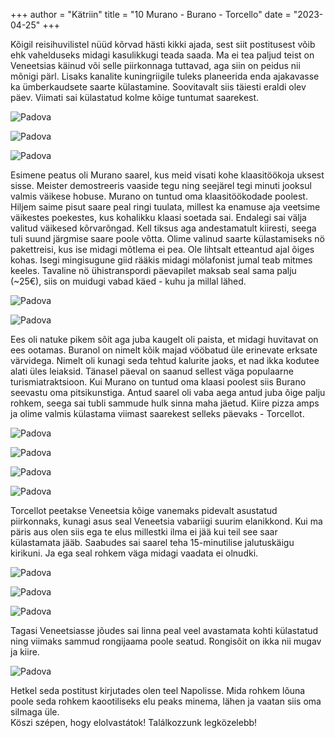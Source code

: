 +++
author = "Kätriin"
title = "10 Murano - Burano - Torcello"
date = "2023-04-25"
+++

Kõigil reisihuvilistel nüüd kõrvad hästi kikki ajada, sest siit postitusest võib ehk vahelduseks midagi kasulikkugi teada saada. Ma ei tea paljud teist on Veneetsias käinud või selle piirkonnaga tuttavad, aga siin on peidus nii mõnigi pärl. Lisaks kanalite kuningriigile tuleks planeerida enda ajakavasse ka ümberkaudsete saarte külastamine. Soovitavalt siis täiesti eraldi olev päev. Viimati sai külastatud kolme kõige tuntumat saarekest. 

![Padova](/images/10-1.jpg)

![Padova](/images/10-2.jpg)

![Padova](/images/10-20.jpg)

Esimene peatus oli Murano saarel, kus meid visati kohe klaasitöökoja uksest sisse. Meister demostreeris vaaside tegu ning seejärel tegi minuti jooksul valmis väikese hobuse. Murano on tuntud oma klaasitöökodade poolest. Hiljem saime pisut saare peal ringi tuulata, millest ka enamuse aja veetsime väikestes poekestes, kus kohalikku klaasi soetada sai. Endalegi sai välja valitud väikesed kõrvarõngad. Kell tiksus aga andestamatult kiiresti, seega tuli suund järgmise saare poole võtta. Olime valinud saarte külastamiseks nö pakettreisi, kus ise midagi mõtlema ei pea. Ole lihtsalt etteantud ajal õiges kohas. Isegi mingisugune giid rääkis midagi mölafonist jumal teab mitmes keeles. Tavaline nö ühistranspordi päevapilet maksab seal sama palju (~25€), siis on muidugi vabad käed - kuhu ja millal lähed. 

![Padova](/images/10-3.jpg)

![Padova](/images/10-4.jpg)

Ees oli natuke pikem sõit aga juba kaugelt oli paista, et midagi huvitavat on ees ootamas. Buranol on nimelt kõik majad vööbatud üle erinevate erksate värvidega. Nimelt oli kunagi seda tehtud kalurite jaoks, et nad ikka kodutee alati üles leiaksid. Tänasel päeval on saanud sellest väga populaarne turismiatraktsioon. Kui Murano on tuntud oma klaasi poolest siis Burano seevastu oma pitsikunstiga. Antud saarel oli vaba aega antud juba õige palju rohkem, seega sai tubli sammude hulk sinna maha jäetud. Kiire pizza amps ja olime valmis külastama viimast saarekest selleks päevaks - Torcellot.

![Padova](/images/10-5.jpg)

![Padova](/images/10-6.jpg)

![Padova](/images/10-7.jpg)

![Padova](/images/10-8.jpg)

Torcellot peetakse Veneetsia kõige vanemaks pidevalt asustatud piirkonnaks, kunagi asus seal Veneetsia vabariigi suurim elanikkond. Kui ma päris aus olen siis ega te elus millestki ilma ei jää kui teil see saar külastamata jääb. Saabudes sai saarel teha 15-minutilise jalutuskäigu kirikuni. Ja ega seal rohkem väga midagi vaadata ei olnudki. 

![Padova](/images/10-9.jpg)

![Padova](/images/10-10.jpg)

![Padova](/images/10-11.jpg)

Tagasi Veneetsiasse jõudes sai linna peal veel avastamata kohti külastatud ning viimaks sammud rongijaama poole seatud. Rongisõit on ikka nii mugav ja kiire.

![Padova](/images/10-12.jpg)

Hetkel seda postitust kirjutades olen teel Napolisse. Mida rohkem lõuna poole seda rohkem kaootiliseks elu peaks minema, lähen ja vaatan siis oma silmaga üle.  
Köszi szépen, hogy elolvastátok! Találkozzunk legközelebb!
